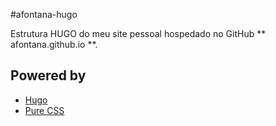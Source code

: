 #afontana-hugo

Estrutura HUGO do meu site pessoal hospedado no GitHub ** afontana.github.io **.

 ## Powered by
 - [Hugo](//gohugo.io/)
 - [Pure CSS](//purecss.io/)
